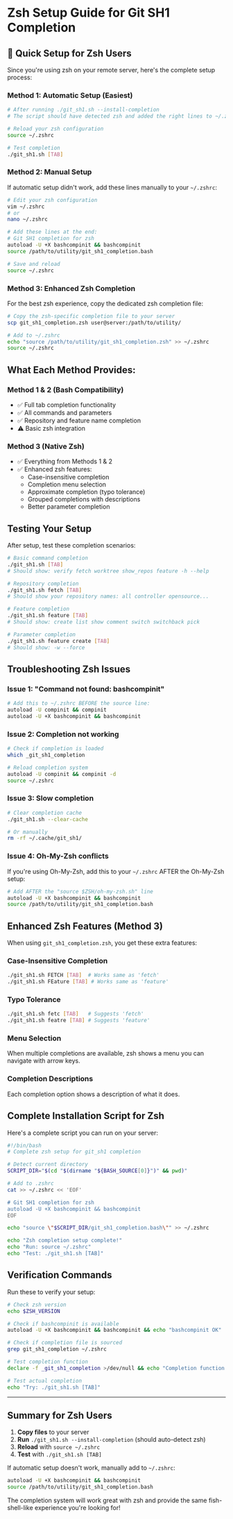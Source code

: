 # Zsh Setup Guide for Git SH1 Completion

## 🐚 **Quick Setup for Zsh Users**

Since you're using zsh on your remote server, here's the complete setup process:

### **Method 1: Automatic Setup (Easiest)**

```bash
# After running ./git_sh1.sh --install-completion
# The script should have detected zsh and added the right lines to ~/.zshrc

# Reload your zsh configuration
source ~/.zshrc

# Test completion
./git_sh1.sh [TAB]
```

### **Method 2: Manual Setup**

If automatic setup didn't work, add these lines manually to your `~/.zshrc`:

```bash
# Edit your zsh configuration
vim ~/.zshrc
# or
nano ~/.zshrc

# Add these lines at the end:
# Git SH1 completion for zsh
autoload -U +X bashcompinit && bashcompinit
source /path/to/utility/git_sh1_completion.bash

# Save and reload
source ~/.zshrc
```

### **Method 3: Enhanced Zsh Completion**

For the best zsh experience, copy the dedicated zsh completion file:

```bash
# Copy the zsh-specific completion file to your server
scp git_sh1_completion.zsh user@server:/path/to/utility/

# Add to ~/.zshrc
echo "source /path/to/utility/git_sh1_completion.zsh" >> ~/.zshrc
source ~/.zshrc
```

## **What Each Method Provides:**

### **Method 1 & 2 (Bash Compatibility)**
- ✅ Full tab completion functionality
- ✅ All commands and parameters
- ✅ Repository and feature name completion
- ⚠️ Basic zsh integration

### **Method 3 (Native Zsh)**
- ✅ Everything from Methods 1 & 2
- ✅ Enhanced zsh features:
  - Case-insensitive completion
  - Completion menu selection
  - Approximate completion (typo tolerance)
  - Grouped completions with descriptions
  - Better parameter completion

## **Testing Your Setup**

After setup, test these completion scenarios:

```bash
# Basic command completion
./git_sh1.sh [TAB]
# Should show: verify fetch worktree show_repos feature -h --help

# Repository completion
./git_sh1.sh fetch [TAB]
# Should show your repository names: all controller opensource...

# Feature completion
./git_sh1.sh feature [TAB]
# Should show: create list show comment switch switchback pick

# Parameter completion
./git_sh1.sh feature create [TAB]
# Should show: -w --force
```

## **Troubleshooting Zsh Issues**

### **Issue 1: "Command not found: bashcompinit"**
```bash
# Add this to ~/.zshrc BEFORE the source line:
autoload -U compinit && compinit
autoload -U +X bashcompinit && bashcompinit
```

### **Issue 2: Completion not working**
```bash
# Check if completion is loaded
which _git_sh1_completion

# Reload completion system
autoload -U compinit && compinit -d
source ~/.zshrc
```

### **Issue 3: Slow completion**
```bash
# Clear completion cache
./git_sh1.sh --clear-cache

# Or manually
rm -rf ~/.cache/git_sh1/
```

### **Issue 4: Oh-My-Zsh conflicts**
If you're using Oh-My-Zsh, add this to your `~/.zshrc` AFTER the Oh-My-Zsh setup:

```bash
# Add AFTER the "source $ZSH/oh-my-zsh.sh" line
autoload -U +X bashcompinit && bashcompinit
source /path/to/utility/git_sh1_completion.bash
```

## **Enhanced Zsh Features (Method 3)**

When using `git_sh1_completion.zsh`, you get these extra features:

### **Case-Insensitive Completion**
```bash
./git_sh1.sh FETCH [TAB]  # Works same as 'fetch'
./git_sh1.sh FEature [TAB] # Works same as 'feature'
```

### **Typo Tolerance**
```bash
./git_sh1.sh fetc [TAB]   # Suggests 'fetch'
./git_sh1.sh featre [TAB] # Suggests 'feature'
```

### **Menu Selection**
When multiple completions are available, zsh shows a menu you can navigate with arrow keys.

### **Completion Descriptions**
Each completion option shows a description of what it does.

## **Complete Installation Script for Zsh**

Here's a complete script you can run on your server:

```bash
#!/bin/bash
# Complete zsh setup for git_sh1 completion

# Detect current directory
SCRIPT_DIR="$(cd "$(dirname "${BASH_SOURCE[0]}")" && pwd)"

# Add to .zshrc
cat >> ~/.zshrc << 'EOF'

# Git SH1 completion for zsh
autoload -U +X bashcompinit && bashcompinit
EOF

echo "source \"$SCRIPT_DIR/git_sh1_completion.bash\"" >> ~/.zshrc

echo "Zsh completion setup complete!"
echo "Run: source ~/.zshrc"
echo "Test: ./git_sh1.sh [TAB]"
```

## **Verification Commands**

Run these to verify your setup:

```bash
# Check zsh version
echo $ZSH_VERSION

# Check if bashcompinit is available
autoload -U +X bashcompinit && bashcompinit && echo "bashcompinit OK"

# Check if completion file is sourced
grep git_sh1_completion ~/.zshrc

# Test completion function
declare -f _git_sh1_completion >/dev/null && echo "Completion function loaded"

# Test actual completion
echo "Try: ./git_sh1.sh [TAB]"
```

---

## **Summary for Zsh Users**

1. **Copy files** to your server
2. **Run** `./git_sh1.sh --install-completion` (should auto-detect zsh)
3. **Reload** with `source ~/.zshrc`
4. **Test** with `./git_sh1.sh [TAB]`

If automatic setup doesn't work, manually add to `~/.zshrc`:
```bash
autoload -U +X bashcompinit && bashcompinit
source /path/to/utility/git_sh1_completion.bash
```

The completion system will work great with zsh and provide the same fish-shell-like experience you're looking for!